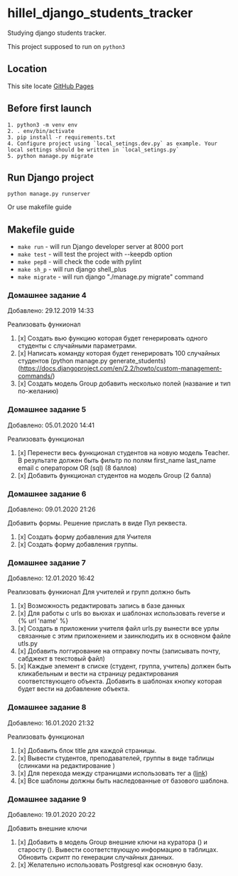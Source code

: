 # hillel_django_students_tracker
Studying django students tracker.

This project supposed to run on `python3`


## Location
This site locate [GitHub Pages](https://github.com/miha-pavel/hillel_students_tracker)


## Before first launch
```
1. python3 -m venv env
2. . env/bin/activate
3. pip install -r requirements.txt
4. Configure project using `local_setings.dev.py` as example. Your local settings should be written in `local_setings.py`
5. python manage.py migrate
```


## Run Django project
```
python manage.py runserver
```
Or use makefile guide


## Makefile guide
* ```make run``` - will run Django developer server at 8000 port
* ```make test``` - will test the project with --keepdb option
* ```make pep8``` - will check the code with pylint
* ```make sh_p``` - will run django shell_plus
* ```make migrate``` - will run django "./manage.py migrate" command


### Домашнее задание 4
Добавлено: 29.12.2019 14:33

Реализовать функионал
1. [x] Создать вью функцию которая будет генерировать одного студенты с случайными параметрами.
2. [x] Написать команду которая будет генерировать 100 случайных студентов (python manage.py generate_students) (https://docs.djangoproject.com/en/2.2/howto/custom-management-commands/)
3. [x] Cоздать модель Group добавить несколько полей (название и тип по-желанию)


### Домашнее задание 5
Добавлено: 05.01.2020 14:41

Реализовать функционал
1. [x] Перенести весь функционал студентов на новую модель Teacher. В результате должен быть фильтр по полям first_name last_name email с оператором OR (sql) (8 баллов)
2. [x] Добавить функционал студентов на модель Group (2 балла)


### Домашнее задание 6
Добавлено: 09.01.2020 21:26

Добавить формы. 
Решение прислать в виде Пул реквеста.

1. [x] Создать форму добавления для Учителя
2. [x] Создать форму добавления группы.


### Домашнее задание 7
Добавлено: 12.01.2020 16:42

Реализовать функионал
Для учителей и групп должно быть

1. [x] Возможность редактировать запись в базе данных
2. [x] Для работы с urls во вьюхах и шаблонах использовать reverse и {% url 'name' %}
3. [x] Создать в приложении учителя файл urls.py вынести все урлы связанные с этим приложением и заинклюдить их в основном файле utls.py
4. [x] Добавить логгирование на отправку почты (записывать почту, сабджект в текстовый файл)
5. [x] Каждые элемент в списке (студент, группа, учитель) должен быть кликабельным и вести на страницу редактирования соответствующего объекта.
        Добавить в шаблонах кнопку которая будет вести на добавление объекта.


### Домашнее задание 8
Добавлено: 16.01.2020 21:32

Реализовать функционал

1. [x] Добавить блок title для каждой страницы.
2. [x] Вывести студентов, преподавателей, группы в виде таблицы (слинками на редактирование )
3. [x] Для перехода между страницами использовать тег а (<a href="...">link</a>)
4. [x] Все шаблоны должны быть наследованные от базового шаблона.

### Домашнее задание 9
Добавлено: 19.01.2020 20:22

Добавить внешние ключи

1. [x] Добавить в модель Group внешние ключи на куратора () и старосту (). Вывести соответствующую информацию в таблицах. Обновить скрипт по генерации случайных данных.
2. [x] Желательно использовать Postgresql как основную базу.

